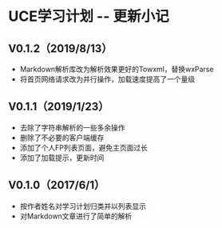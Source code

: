 # UCE学习计划 -- 更新小记
## V0.1.2（2019/8/13）
* Markdown解析库改为解析效果更好的Towxml，替换wxParse
* 将首页网络请求改为并行操作，加载速度提高了一个量级

## V0.1.1（2019/1/23）
* 去除了字符串解析的一些多余操作
* 删除了不必要的客户端缓存
* 添加了个人FP列表页面，避免主页面过长
* 添加了加载提示，更新时间

## V0.1.0（2017/6/1）
* 按作者姓名对学习计划归类并以列表显示
* 对Markdown文章进行了简单的解析
